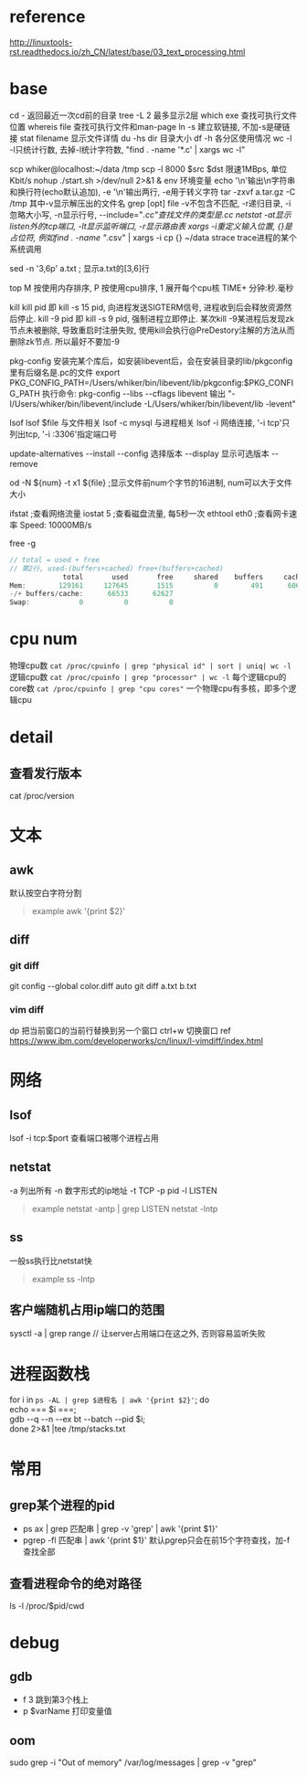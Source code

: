 # reference
http://linuxtools-rst.readthedocs.io/zh_CN/latest/base/03_text_processing.html


# base
cd        -          返回最近一次cd前的目录
tree      -L 2       最多显示2层
which     exe        查找可执行文件位置
whereis   file       查找可执行文件和man-page
ln        -s         建立软链接, 不加-s是硬链接
stat      filename   显示文件详情
du        -hs dir    目录大小
df        -h         各分区使用情况
wc        -l         -l只统计行数, 去掉-l统计字符数, "find . -name '*.c' | xargs wc -l"

scp       whiker@localhost:~/data /tmp
          scp -l 8000 $src $dst  限速1MBps, 单位Kbit/s
nohup     ./start.sh >/dev/null 2>&1 &
env       环境变量
echo      '\n'输出\n字符串和换行符(echo默认追加), -e '\n'输出两行, -e用于转义字符
tar       -zxvf a.tar.gz -C /tmp  其中-v显示解压出的文件名
grep      [opt] file  -v不包含不匹配, -r递归目录, -i忽略大小写, -n显示行号, --include="*.cc"查找文件的类型是.cc
netstat   -at显示listen外的tcp端口, -lt显示监听端口, -r显示路由表
xargs     -i重定义输入位置, {}是占位符, 例如find . -name "*.csv" | xargs -i cp {} ~/data
strace    trace进程的某个系统调用

sed       -n '3,6p' a.txt  ; 显示a.txt的[3,6]行

top
  M 按使用内存排序, P 按使用cpu排序, 1 展开每个cpu核
  TIME+ 分钟:秒.毫秒

kill
  kill pid 即 kill -s 15 pid, 向进程发送SIGTERM信号, 进程收到后会释放资源然后停止.
  kill -9 pid 即 kill -s 9 pid, 强制进程立即停止.
  某次kill -9某进程后发现zk节点未被删除, 导致重启时注册失败, 使用kill会执行@PreDestory注解的方法从而删除zk节点.
  所以最好不要加-9

pkg-config
  安装完某个库后，如安装libevent后，会在安装目录的lib/pkgconfig里有后缀名是.pc的文件
  export PKG_CONFIG_PATH=/Users/whiker/bin/libevent/lib/pkgconfig:$PKG_CONFIG_PATH
  执行命令: pkg-config --libs --cflags libevent
    输出 "-I/Users/whiker/bin/libevent/include -L/Users/whiker/bin/libevent/lib -levent"

lsof
  lsof $file      与文件相关
  lsof -c mysql   与进程相关
  lsof -i         网络连接, '-i tcp'只列出tcp, '-i :3306'指定端口号

update-alternatives
  --install <link> <name> <path> <priority>
  --config   选择版本
  --display  显示可选版本
  --remove

od        -N ${num} -t x1 ${file}  ;显示文件前num个字节的16进制, num可以大于文件大小

ifstat          ;查看网络流量
iostat    5     ;查看磁盘流量, 每5秒一次
ethtool   eth0  ;查看网卡速率 Speed: 10000MB/s

free -g
```go
// total = used + free
// 第2行, used-(buffers+cached) free+(buffers+cached)
             total       used       free     shared    buffers     cached
Mem:        129161     127645       1515          0        491      60620
-/+ buffers/cache:      66533      62627
Swap:            0          0          0
```


# cpu num
物理cpu数            `cat /proc/cpuinfo | grep "physical id" | sort | uniq| wc -l`
逻辑cpu数            `cat /proc/cpuinfo | grep "processor" | wc -l`
每个逻辑cpu的core数  `cat /proc/cpuinfo | grep "cpu cores"`
一个物理cpu有多核，即多个逻辑cpu


# detail
## 查看发行版本
cat /proc/version


# 文本
## awk
默认按空白字符分割
> example
awk '{print $2}'
## diff
### git diff
git config --global color.diff auto
git diff a.txt b.txt
### vim diff
dp      把当前窗口的当前行替换到另一个窗口
ctrl+w  切换窗口
ref     https://www.ibm.com/developerworks/cn/linux/l-vimdiff/index.html


# 网络
## lsof
lsof -i tcp:$port
  查看端口被哪个进程占用
## netstat
-a 列出所有
-n 数字形式的ip地址
-t TCP
-p pid
-l LISTEN
> example
netstat -antp | grep LISTEN
netstat -lntp
## ss
一般ss执行比netstat快
> example
ss -lntp
## 客户端随机占用ip端口的范围
sysctl -a | grep range  // 让server占用端口在这之外, 否则容易监听失败


# 进程函数栈
for i in `ps -AL | grep $进程名 | awk '{print $2}'`; do \
  echo === $i ===; \
  gdb --q --n --ex bt --batch --pid $i; \
done 2>&1 |tee /tmp/stacks.txt


# 常用
## grep某个进程的pid
- ps ax | grep 匹配串 | grep -v 'grep' | awk '{print $1}'
- pgrep -fl 匹配串 | awk '{print $1}'
  默认pgrep只会在前15个字符查找，加-f查找全部
## 查看进程命令的绝对路径
ls -l /proc/$pid/cwd


# debug
## gdb
- f 3  跳到第3个栈上
- p $varName  打印变量值
## oom
sudo grep -i "Out of memory" /var/log/messages | grep -v "grep"